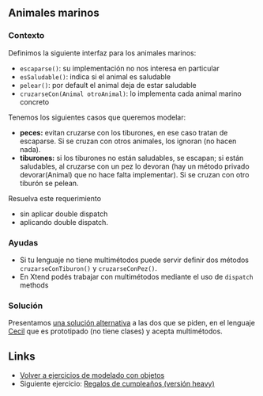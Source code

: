 
## Animales marinos

### Contexto

Definimos la siguiente interfaz para los animales marinos:

- `escaparse()`: su implementación no nos interesa en particular
- `esSaludable()`: indica si el animal es saludable
- `pelear()`: por default el animal deja de estar saludable
- `cruzarseCon(Animal otroAnimal)`: lo implementa cada animal marino concreto

Tenemos los siguientes casos que queremos modelar:

- **peces:** evitan cruzarse con los tiburones, en ese caso tratan de escaparse. Si se cruzan con otros animales, los ignoran (no hacen nada).
- **tiburones:** si los tiburones no están saludables, se escapan; si están saludables, al cruzarse con un pez lo devoran (hay un método privado devorar(Animal) que no hace falta implementar). Si se cruzan con otro tiburón se pelean.

Resuelva este requerimiento 

- sin aplicar double dispatch
- aplicando double dispatch. 

### Ayudas

- Si tu lenguaje no tiene multimétodos puede servir definir dos métodos `cruzarseConTiburon()` y `cruzarseConPez()`.
- En Xtend podés trabajar con multimétodos mediante el uso de `dispatch` methods

### Solución

Presentamos [una solución alternativa](https://docs.google.com/viewer?a=v&pid=sites&srcid=ZGVmYXVsdGRvbWFpbnx1dG5kZXNpZ258Z3g6NmViYWEyNDFmNGY1YjE5ZQ) a las dos que se piden, en el lenguaje [Cecil](http://www.cs.washington.edu/research/projects/cecil/www/cecil.html) que es prototipado (no tiene clases) y acepta multimétodos.

## Links

- [Volver a ejercicios de modelado con objetos](index.md)
- Siguiente ejercicio: [Regalos de cumpleaños (versión heavy)](regalosCumple2.md)
